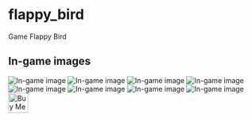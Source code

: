 # flappy_bird

Game Flappy Bird

## In-game images

![In-game image](assets/img_description/1.jpg)
![In-game image](assets/img_description/2.jpg)
![In-game image](assets/img_description/4.jpg)
![In-game image](assets/img_description/5.jpg)
![In-game image](assets/img_description/6.jpg)
![In-game image](assets/img_description/7.jpg)
![In-game image](assets/img_description/8.jpg)
![In-game image](assets/img_description/9.jpg)
<a href="https://buymeacoffee.com/bimki" target="_blank">
  <img src="https://cdn.buymeacoffee.com/buttons/v2/default-yellow.png" alt="Buy Me A Coffee" height="40" />
</a>